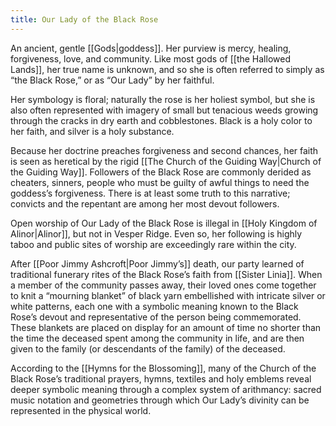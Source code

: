 ```yaml
---
title: Our Lady of the Black Rose
---
```


An ancient, gentle [[Gods|goddess]]. Her purview is mercy, healing, forgiveness, love, and community. Like most gods of [[the Hallowed Lands]], her true name is unknown, and so she is often referred to simply as “the Black Rose,” or as “Our Lady” by her faithful.

Her symbology is floral; naturally the rose is her holiest symbol, but she is also often represented with imagery of small but tenacious weeds growing through the cracks in dry earth and cobblestones. Black is a holy color to her faith, and silver is a holy substance.

Because her doctrine preaches forgiveness and second chances, her faith is seen as heretical by the rigid [[The Church of the Guiding Way|Church of the Guiding Way]]. Followers of the Black Rose are commonly derided as cheaters, sinners, people who must be guilty of awful things to need the goddess’s forgiveness. There is at least some truth to this narrative; convicts and the repentant are among her most devout followers.

Open worship of Our Lady of the Black Rose is illegal in [[Holy Kingdom of Alinor|Alinor]], but not in Vesper Ridge. Even so, her following is highly taboo and public sites of worship are exceedingly rare within the city.

After [[Poor Jimmy Ashcroft|Poor Jimmy’s]] death, our party learned of traditional funerary rites of the Black Rose’s faith from [[Sister Linia]]. When a member of the community passes away, their loved ones come together to knit a “mourning blanket” of black yarn embellished with intricate silver or white patterns, each one with a symbolic meaning known to the Black Rose’s devout and representative of the person being commemorated. These blankets are placed on display for an amount of time no shorter than the time the deceased spent among the community in life, and are then given to the family (or descendants of the family) of the deceased.

According to the [[Hymns for the Blossoming]], many of the Church of the Black Rose’s traditional prayers, hymns, textiles and holy emblems reveal deeper symbolic meaning through a complex system of arithmancy: sacred music notation and geometries through which Our Lady’s divinity can be represented in the physical world.